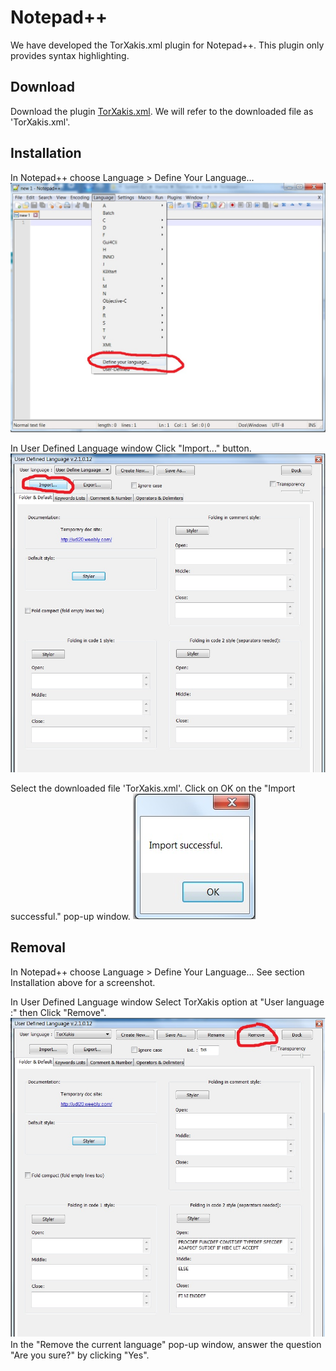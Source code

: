 # Notepad++

We have developed the TorXakis.xml plugin for Notepad++.
This plugin only provides syntax highlighting.

## Download

Download the plugin [TorXakis.xml](TorXakis.xml).
We will refer to the downloaded file as 'TorXakis.xml'.

## Installation

In Notepad++ choose Language > Define Your Language...
![DefineYourLanguage!](images/DefineYourLanguage.jpg)

In User Defined Language window
Click "Import..." button.
![Import!](images/Import.jpg)

Select the downloaded file 'TorXakis.xml'.
Click on OK on the "Import successful." pop-up window.
![Success!](images/Success.jpg)

## Removal

In Notepad++ choose Language > Define Your Language...
See section Installation above for a screenshot.

In User Defined Language window
Select TorXakis option at "User language :" 
then Click "Remove".
![Remove!](images/Remove.jpg)
In the "Remove the current language" pop-up window,
answer the question "Are you sure?" by clicking "Yes".
